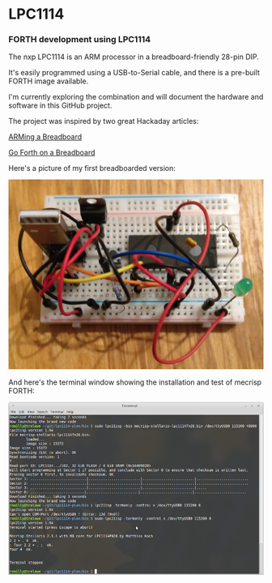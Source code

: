 # LPC1114
### FORTH development using LPC1114

The nxp LPC1114 is an ARM processor in a breadboard-friendly 28-pin DIP.

It's easily programmed using a USB-to-Serial cable, and there is a pre-built FORTH image available.

I'm currently exploring the combination and will document the hardware and software in this GitHub
project.

The project was inspired by two great Hackaday articles:

[ARMing a Breadboard](http://hackaday.com/2015/10/09/arming-a-breadboard-everyone-should-program-an-arm/)

[Go Forth on a Breadboard](https://hackaday.com/2015/08/30/go-forth-on-a-breadboard/)

Here's a picture of my first breadboarded version:

![LPC1114 on a breadboard](images/v1.0-cropped.jpg)

And here's the terminal window showing the installation and test of mecrisp FORTH:

![Terminal session](images/term.png)






